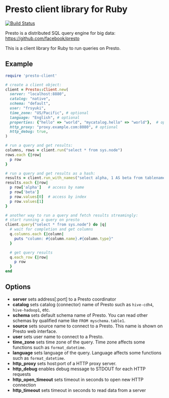# Presto client library for Ruby

[![Build Status](https://travis-ci.org/treasure-data/presto-client-ruby.svg?branch=master)](https://travis-ci.org/treasure-data/presto-client-ruby)

Presto is a distributed SQL query engine for big data:
https://github.com/facebook/presto

This is a client library for Ruby to run queries on Presto.

## Example

```ruby
require 'presto-client'

# create a client object:
client = Presto::Client.new(
  server: "localhost:8880",
  catalog: "native",
  schema: "default",
  user: "frsyuki",
  time_zone: "US/Pacific", # optional
  language: "English", # optional
  properties: {"hello" => "world", "mycatalog.hello" => "world"},  # optional
  http_proxy: "proxy.example.com:8080", # optional
  http_debug: true,
)

# run a query and get results:
columns, rows = client.run("select * from sys.node")
rows.each {|row|
  p row
}

# run a query and get results as a hash:
results = client.run_with_names("select alpha, 1 AS beta from tablename")
results.each {|row|
  p row['alpha']   # access by name
  p row['beta']
  p row.values[0]  # access by index
  p row.values[1]
}

# another way to run a query and fetch results streamingly:
# start running a query on presto
client.query("select * from sys.node") do |q|
  # wait for completion and get columns
  q.columns.each {|column|
    puts "column: #{column.name}.#{column.type}"
  }

  # get query results
  q.each_row {|row|
    p row
  }
end
```

## Options

* **server** sets address[:port] to a Presto coordinator
* **catalog** sets catalog (connector) name of Presto such as `hive-cdh4`, `hive-hadoop1`, etc.
* **schema** sets default schema name of Presto. You can read other schemas by qualified name like `FROM myschema.table1`.
* **source** sets source name to connect to a Presto. This name is shown on Presto web interface.
* **user** sets user name to connect to a Presto.
* **time_zone** sets time zone of the query. Time zone affects some functions such as `format_datetime`.
* **language** sets language of the query. Language affects some functions such as `format_datetime`.
* **http_proxy** sets host:port of a HTTP proxy server.
* **http_debug** enables debug message to STDOUT for each HTTP requests
* **http_open_timeout** sets timeout in seconds to open new HTTP connection
* **http_timeout** sets timeout in seconds to read data from a server

